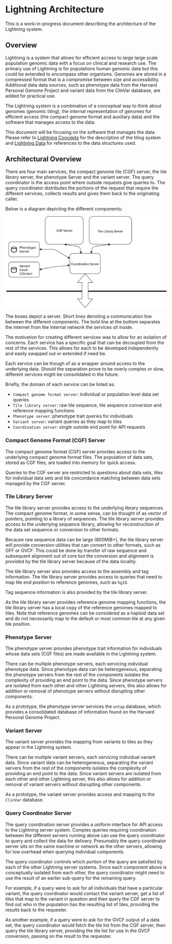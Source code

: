 Lightning Architecture
===

This is a work-in-progress document describing the architecture
of the Lightning system.

Overview
---

Lightning is a system that allows for efficient access to
large large scale population genomic data with a focus
on clinical and research use.
The primary use of Lightning is for populations human genomic
data but this could be extended to encompass other organisms.
Genomes are stored in a compressed format that is a compromise
between size and accessibility.
Additional data data sources, such as phenotype data from
the Harvard Personal Genome Project and variant data from
the ClinVar database, are added for practical use.

The Lightning system is a combination of a conceptual way
to think about genomes (genomic tiling),
the internal representation of genomes for efficient access
(the compact genome format and auxiliary data) and the
software that manages access to the data.

This document will be focusing on the software that manages
the data.  Please refer to [Lightning Concepts](Lightning-Concepts.md)
for the description of the tiling system and
[Lightning Data](Lightning-Data.md) for references to the
data structures used.

Architectural Overview
---

There are four main services, the compact genome tile (CGF) server,
the tile library server, the phenotype Server and the variant server.
The query coordinator is the access point where outside requests
give queries to.  The query coordinator distributes the portions of the
request that require the different services, collects results and gives
them back to the originating caller.

Below is a diagram depicting the different components:

![Architecture Overview](img/dia_ok.png)

The boxes depict a server.  Short lines denoting a communication
line between the different components.
The bold line at the bottom separates the internet from the internal
network the services sit inside.

The motivation for creating different services was to allow for
an isolation of concerns.  Each service has a specific goal that
can be decoupled from the rest of the services.  This allows for
each to be developed independently and easily swapped out or extended
if need be.

Each service can be though of as a wrapper around access to the underlying
data.  Should the separation prove to be overly complex or slow, different
services might be consolidated in the future.

Briefly, the domain of each service can be listed as:

* `Compact genome format server`: individual or population level data set queries
* `Tile library server`: raw tile sequence, tile sequence conversion and reference mapping functions
* `Phenotype server`: phenotype trait queries for individuals
* `Variant server`: variant queries as they map to tiles
* `Coordination server`: single outside end point for API requests

### Compact Genome Format (CGF) Server

The compact genome format (CGF) server provides access to the underlying
compact genome format files.  The population of data sets, stored as CGF
files, are loaded into memory for quick access.

Queries to the CGF server are restricted to questions about data sets,
tiles for individual data sets and tile concordance matching between
data sets managed by the CGF server.


### Tile Library Server

The tile library server provides access to the underlying library
sequences.  The compact genome format, in some sense, can be thought
of as vector of pointers, pointing to a library of sequences.  The
tile library server provides access to the underlying sequence
library, allowing for reconstruction of the data set sequence
or conversion to other formats.

Because raw sequence data can be large (800MiB+), the tile library
server will provide conversion utilities that can convert to other
formats, such as GFF or GVCF.  This could be done
by transfer of raw sequence and subsequent alignment out of core
but the conversion and alignment is provided by the tile library
server because of the data locality.

The tile library server also provides access to the assembly and
tag information.  The tile library server provides access
to queries that need to map tile end position
to reference genomes, such as `hg19`.

Tag sequence information is also provided by the tile library
server.

As the tile library server provides reference genome mapping functions,
the tile library server has a local copy of the reference genomes
mapped to tiles.  Note that reference genomes can be considered
as a haploid data set and do not necessarily map to the default
or most common tile at any given tile position.

### Phenotype Server

The phenotype server provides phenotype trait information
for individuals whose data sets (CGF files)
are made available in the Lightning system.

There can be multiple phenotype servers, each servicing
individual phenotype data.
Since phenotype data can be heterogeneous,
separating the phenotype servers from the rest of the components
isolates the complexity of providing an end point to the
data.
Since phenotype servers are isolated from each other and other
Lightning servers, this
also allows for addition or removal of phenotype servers
without disrupting other components.

As a prototype, the phenotype server services the `untap` database,
which provides a consolidated database of information found on
the Harvard Personal Genome Project.

### Variant Server

The variant server provides the mapping from variants
to tiles as they appear in the Lightning system.

There can be multiple variant servers, each servicing
individual variant data.
Since variant data can be heterogeneous,
separating the variant servers from the rest of the components
isolates the complexity of providing an end point to the
data.
Since variant servers are isolated from each other and other
Lightning server, this
also allows for addition or removal of variant servers
without disrupting other components.

As a prototype, the variant server provides access
and mapping to the `ClinVar` database.

### Query Coordinator Server

The query coordination server provides a uniform
interface for API access to the Lightning server
system.
Complex queries requiring coordination between
the different servers running above can use
the query coordinator to query and collect the
data for delivery.
Presumably the query coordinator server sits
on the same machine or network as the other servers,
allowing for low overhead when querying individual
components.

The query coordinator controls which
portion of the query are satisfied by each of
the other Lightning server systems.
Since each component above is conceptually
isolated from each other, the query coordinator
might need to use the result of an earlier sub-query
for the remaining query.

For example, if a query were to ask for
all individuals that have a particular variant,
the query coordinator would contact the variant
server, get a list of tiles that map to the variant
in question and then query the CGF server to find
out who in the population has the resulting
list of tiles, providing the results back
to the requester.

As another example, if a query were to ask for
the GVCF output of a data set, the query coordinator
would fetch the tile list from the CGF server,
then query the tile library server, providing
the tile list for use in the GVCF conversion,
passing on the result to the requester.



